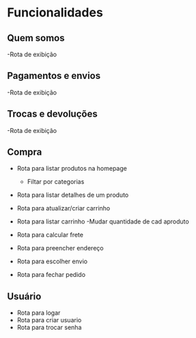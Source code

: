 # Funcionalidades

## Quem somos
  -Rota de exibição

## Pagamentos e envios
   -Rota de exibição

## Trocas e devoluções
   -Rota de exibição

## Compra

- Rota para listar produtos na homepage
  - Filtar por categorias

- Rota para listar detalhes de um produto
- Rota para atualizar/criar carrinho

- Rota para listar carrinho
  -Mudar quantidade de cad aproduto

- Rota para calcular frete

- Rota para preencher endereço
- Rota para escolher envio
- Rota para fechar pedido


## Usuário

- Rota para logar
- Rota para criar usuario
- Rota para trocar senha
